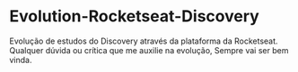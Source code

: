 # Evolution-Rocketseat-Discovery
Evolução de estudos do Discovery através da plataforma da Rocketseat. Qualquer dúvida ou crítica que me auxilie na evolução,
Sempre vai ser bem vinda.
